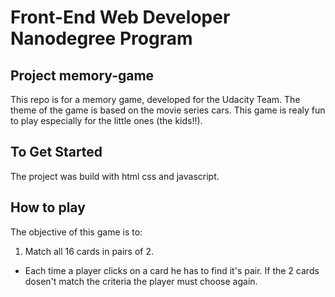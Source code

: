 # Front-End Web Developer Nanodegree Program

## Project memory-game

This repo is for a memory game, developed for the Udacity Team. The theme of the game is based on the movie series cars. This game is realy fun to play especially for the little ones (the kids!!).    

## To Get Started

The project was build with html css and javascript. 


## How to play 

The objective of this game is to:

1. Match all 16 cards in pairs of 2.  
  * Each time a player clicks on a card he has to find it's pair. If the 2 cards dosen't match the criteria the player must choose again.
